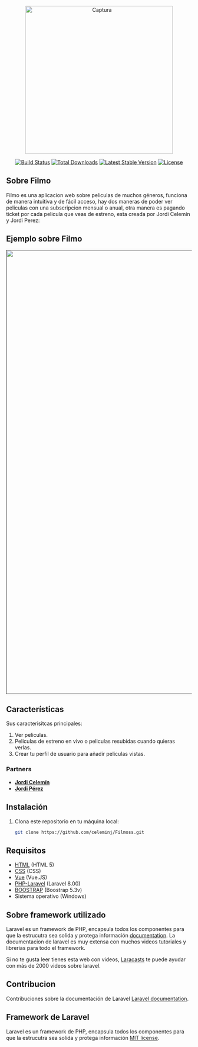 <p align="center">
  <a href="https://i.postimg.cc/DwrwSj7P/Captura.png" target="_blank">
    <img src="https://i.postimg.cc/sggpXSCP/Screenshot-2025-03-18-at-20-41-59-Landing-Page-Landing-P-rez-Photoroom.png" alt="Captura" width="400" style="border: '3px' solid #000; border-radius: '10px';">
  </a>
</p>


<p align="center">
<a href="https://github.com/celeminj/Filmoss"><img src="https://github.com/laravel/framework/workflows/tests/badge.svg" alt="Build Status"></a>
<a href="https://github.com/celeminj/Filmoss"><img src="https://img.shields.io/packagist/dt/laravel/framework" alt="Total Downloads"></a>
<a href="https://packagist.org/packages/laravel/framework"><img src="https://img.shields.io/packagist/v/laravel/framework" alt="Latest Stable Version"></a>
<a href="https://packagist.org/packages/laravel/framework"><img src="https://img.shields.io/packagist/l/laravel/framework" alt="License"></a>
</p>

## Sobre Filmo

Filmo es una aplicacion web sobre peliculas de muchos géneros, funciona de manera intuitiva y de fácil acceso, hay dos maneras de poder ver peliculas con una subscripcion mensual o anual, otra manera es pagando ticket por cada pelicula que veas de estreno, esta creada por Jordi Celemín y Jordi Perez:

## Ejemplo sobre Filmo 

<p align="center">
  <a href="" target="_blank">
    <img src="https://i.postimg.cc/595n8ftq/Captura.png" alt="Captura" width="1200" style="border: '3px' solid #000; border-radius: '10px';">
  </a>
</p>

## Características

Sus caracterisitcas principales:
1. Ver peliculas.
2. Peliculas de estreno en vivo o peliculas resubidas cuando quieras verlas.
3. Crear tu perfil de usuario para añadir peliculas vistas.

### Partners

- **[Jordi Celemín](http://celemin.me/?i=1)**
- **[Jordi Pérez](https://tighten.co)**

## Instalación

1. Clona este repositorio en tu máquina local:
   ```bash
   git clone https://github.com/celeminj/Filmoss.git

## Requisitos

- [HTML](https://example.com) (HTML 5)
- [CSS](https://example.com) (CSS)
- [Vue](https://vuejs.org/) (Vue.JS)
- [PHP-Laravel](https://laravel.com) (Laravel 8.00)
- [BOOSTRAP](https://getbootstrap.com/) (Boostrap 5.3v)
- Sistema operativo (Windows)

## Sobre framework utilizado

Laravel es un framework de PHP, encapsula todos los componentes para que la estrucutra sea solida y protega información [documentation](https://laravel.com/docs). La documentacion de laravel es muy extensa con muchos videos tutoriales y librerias para todo el framework.

Si no te gusta leer tienes esta web con videos, [Laracasts](https://laracasts.com/) te puede ayudar con más de 2000 videos sobre laravel.

## Contribucion

Contribuciones sobre la documentación de Laravel [Laravel documentation](https://laravel.com/docs/contributions).

## Framework de Laravel

Laravel es un framework de PHP, encapsula todos los componentes para que la estrucutra sea solida y protega información [MIT license](https://opensource.org/licenses/MIT).
